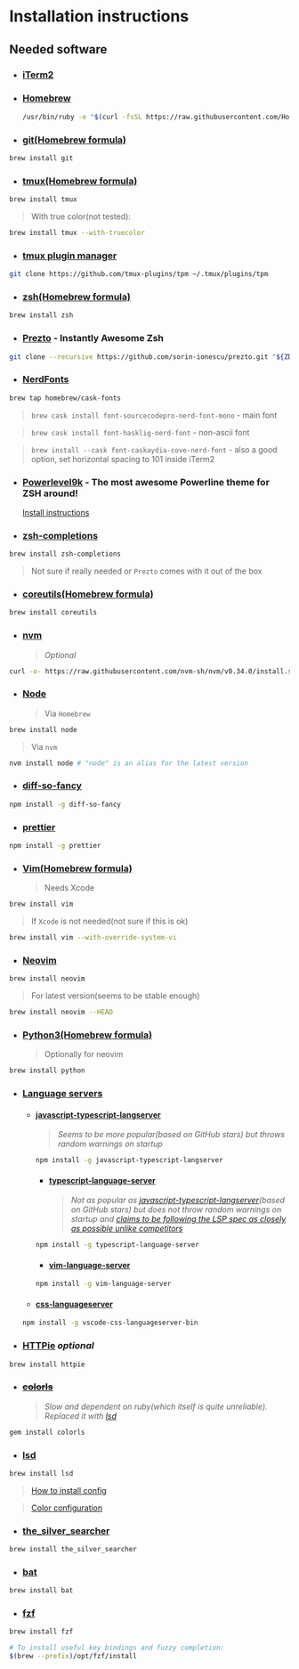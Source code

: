 # Installation instructions

## Needed software

-   ### [iTerm2](https://www.iterm2.com/)

-   ### [Homebrew](https://brew.sh/)

    ```sh
    /usr/bin/ruby -e "$(curl -fsSL https://raw.githubusercontent.com/Homebrew/install/master/install)"
    ```

-   ### [git(Homebrew formula)](https://formulae.brew.sh/formula/git#default)

```sh
brew install git
```

-   ### [tmux(Homebrew formula)](https://formulae.brew.sh/formula/tmux)

```sh
brew install tmux
```

> With true color(not tested):

```sh
brew install tmux --with-truecolor
```

-   ### [tmux plugin manager](https://github.com/tmux-plugins/tpm)

```sh
git clone https://github.com/tmux-plugins/tpm ~/.tmux/plugins/tpm
```

-   ### [zsh(Homebrew formula)](https://formulae.brew.sh/formula/zsh#default)

```sh
brew install zsh
```

-   ### [Prezto](https://github.com/sorin-ionescu/prezto) - Instantly Awesome Zsh

```sh
git clone --recursive https://github.com/sorin-ionescu/prezto.git "${ZDOTDIR:-$HOME}/.zprezto"
```

-   ### [NerdFonts](https://github.com/ryanoasis/nerd-fonts)

```sh
brew tap homebrew/cask-fonts
```

> `brew cask install font-sourcecodepro-nerd-font-mono` - main font

> `brew cask install font-hasklig-nerd-font` - non-ascii font

> `brew install --cask font-caskaydia-cove-nerd-font` - also a good option, set horizontal spacing to 101 inside iTerm2

-   ### [Powerlevel9k](https://github.com/bhilburn/powerlevel9k) - The most awesome Powerline theme for ZSH around!

    [Install instructions](https://github.com/bhilburn/powerlevel9k/wiki/Install-Instructions#option-3-install-for-prezto)

-   ### [zsh-completions](https://github.com/zsh-users/zsh-completions)

```sh
brew install zsh-completions
```

> Not sure if really needed or `Prezto` comes with it out of the box

-   ### [coreutils(Homebrew formula)](https://formulae.brew.sh/formula/coreutils#default)

```sh
brew install coreutils
```

-   ### [nvm](https://github.com/nvm-sh/nvm)
    > _Optional_

```sh
curl -o- https://raw.githubusercontent.com/nvm-sh/nvm/v0.34.0/install.sh | bash
```

-   ### [Node](https://nodejs.org/en/)
    > Via `Homebrew`

```sh
brew install node
```

> Via `nvm`

```sh
nvm install node # "node" is an alias for the latest version
```

-   ### [diff-so-fancy](https://github.com/so-fancy/diff-so-fancy)

```sh
npm install -g diff-so-fancy
```

-   ### [prettier](https://prettier.io)

```sh
npm install -g prettier
```

-   ### [Vim(Homebrew formula)](https://formulae.brew.sh/formula/vim#default)
    > Needs Xcode

```sh
brew install vim
```

> If `Xcode` is not needed(not sure if this is ok)

```sh
brew install vim --with-override-system-vi
```

-   ### [Neovim](https://neovim.io/)

```sh
brew install neovim
```

> For latest version(seems to be stable enough)

```sh
brew install neovim --HEAD
```

-   ### [Python3(Homebrew formula)](https://formulae.brew.sh/formula/python#default)
    > Optionally for neovim

```sh
brew install python
```

-   ### [Language servers](https://langserver.org/)

    -   #### [javascript-typescript-langserver](https://github.com/sourcegraph/javascript-typescript-langserver)

        > _Seems to be more popular(based on GitHub stars) but throws random warnings on startup_

        ```sh
        npm install -g javascript-typescript-langserver
        ```

        -   #### [typescript-language-server](https://github.com/theia-ide/typescript-language-server)
            > _Not as popular as [javascript-typescript-langserver](https://github.com/sourcegraph/javascript-typescript-langserver)(based on GitHub stars) but does not throw random warnings on startup and [claims to be following the LSP spec as closely as possible unlike competitors](https://www.reddit.com/r/vscode/comments/cafp6k/which_language_server_does_vscode_use_for/f6lzsqw/)_

        ```sh
        npm install -g typescript-language-server
        ```

        -   #### [vim-language-server](https://github.com/iamcco/vim-language-server)

        ```sh
        npm install -g vim-language-server
        ```

    -   #### [css-languageserver](https://github.com/vscode-langservers/vscode-css-languageserver-bin)

    ```sh
    npm install -g vscode-css-languageserver-bin
    ```

-   ### [HTTPie](https://httpie.org/) _optional_

```sh
brew install httpie
```

-   ### ~~[colorls](https://github.com/athityakumar/colorls)~~
    > _Slow and dependent on ruby(which itself is quite unreliable). Replaced it with [lsd](#lsd)_

```sh
gem install colorls
```

-   ### [lsd](https://github.com/Peltoche/lsd)

```sh
brew install lsd
```

> [How to install config](./lsd/README.md)

> [Color configuration](./lscolors/README.md)

-   ### [the_silver_searcher](https://github.com/ggreer/the_silver_searcher)

```sh
brew install the_silver_searcher
```

-   ### [bat](https://github.com/sharkdp/bat)

```sh
brew install bat
```

-   ### [fzf](https://github.com/junegunn/fzf)

```sh
brew install fzf

# To install useful key bindings and fuzzy completion:
$(brew --prefix)/opt/fzf/install
```

